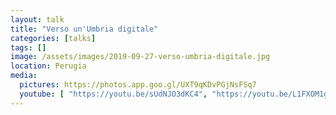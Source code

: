 ```yaml
---
layout: talk
title: "Verso un'Umbria digitale"
categories: [talks]
tags: []
image: /assets/images/2019-09-27-verso-umbria-digitale.jpg
location: Perugia
media:
  pictures: https://photos.app.goo.gl/UXT9qKDvPGjNsFSq7
  youtube: [ "https://youtu.be/sUdNJO3dKC4", "https://youtu.be/L1FXOM1gy3E?t=1015" ]
---
```

